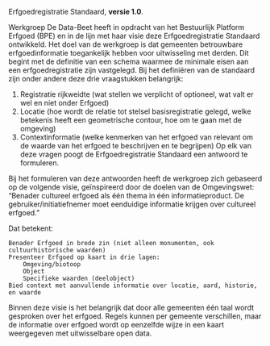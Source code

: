 Erfgoedregistratie Standaard, **versie 1.0**.

Werkgroep De Data-Beet heeft in opdracht van het Bestuurlijk Platform Erfgoed (BPE) en in de lijn met haar visie deze Erfgoedregistratie Standaard ontwikkeld.
Het doel van de werkgroep is dat gemeenten betrouwbare erfgoedinformatie toegankelijk hebben voor uitwisseling met derden. Dit begint met de definitie van een schema waarmee de minimale eisen aan een erfgoedregistratie zijn vastgelegd. Bij het definiëren van de standaard zijn  onder andere deze drie vraagstukken belangrijk:
1. Registratie rijkweidte (wat stellen we verplicht of optioneel, wat valt er wel en niet onder Erfgoed)
2. Locatie (hoe wordt de relatie tot stelsel basisregistratie gelegd, welke betekenis heeft een geometrische contour, hoe om te gaan met de omgeving)
3. Contextinformatie (welke kenmerken van het erfgoed van relevant om de waarde van het erfgoed te beschrijven en te begrijpen)
Op elk van deze vragen poogt de Erfgoedregistratie Standaard een antwoord te formuleren.

Bij het formuleren van deze antwoorden heeft de werkgroep zich gebaseerd op de volgende visie, geïnspireerd door de doelen van de Omgevingswet:
“Benader cultureel erfgoed als één thema in één informatieproduct. De gebruiker/initiatiefnemer moet eenduidige informatie krijgen over cultureel erfgoed.”

Dat betekent:

    Benader Erfgoed in brede zin (niet alleen monumenten, ook cultuurhistorische waarden)
    Presenteer Erfgoed op kaart in drie lagen:
        Omgeving/biotoop
        Object
        Specifieke waarden (deelobject)
    Bied context met aanvullende informatie over locatie, aard, historie, en waarde

Binnen deze visie is het belangrijk dat door alle gemeenten één taal wordt gesproken over het erfgoed. Regels kunnen per gemeente verschillen, maar de informatie over erfgoed wordt op eenzelfde wijze in een kaart weergegeven met uitwisselbare open data.
